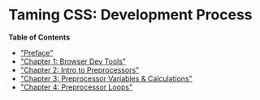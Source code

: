 # Taming CSS: Development Process

**Table of Contents**

  * ["Preface"](preface.md)
  * ["Chapter 1: Browser Dev Tools"](chapter1.md)
  * ["Chapter 2: Intro to Preprocessors"](chapter2.md)
  * ["Chapter 3: Preprocessor Variables & Calculations"](chapter3.md)
  * ["Chapter 4: Preprocessor Loops"](chapter4.md)

<!---
Build process
Minification
-->
